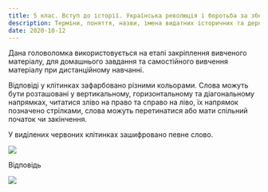 ```yaml
---
title: 5 клас. Вступ до історії. Українська революція і боротьба за збереження державності (1917-1921 рр.). Головоломка
description: Терміни, поняття, назви, імена видатних історичних та державних діячів охоплюють період 1917 - 1921 рр. в історії України
date: 2020-10-12
---
```


Дана головоломка використовується на етапі закріплення вивченого матеріалу,  для домашнього завдання та самостійного вивчення матеріалу при дистанційному навчанні.

Відповіді у клітинках зафарбовано різними кольорами. Слова можуть бути розташовані у вертикальному, горизонтальному та діагональному напрямках, читатися зліво на право та справо на ліво, їх напрямок позначено стрілками, слова можуть перетинатися або мати спільний початок чи закінчення.

У виділених червоних клітинках зашифровано певне слово.

![](/uploads/ukrainska-rewoljuzia-1.png)

Відповідь

![](/uploads/ukrainska-rewoljuzia-2.png)
